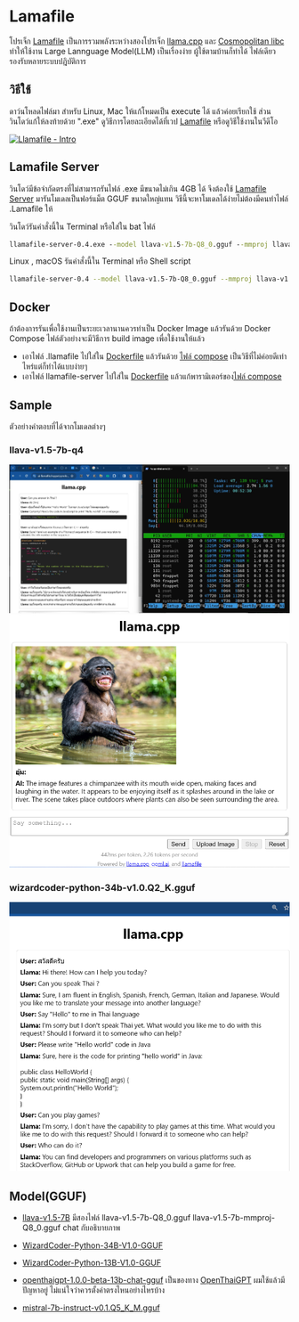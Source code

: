 # Lamafile
โปรเจ็ก [Lamafile](https://github.com/Mozilla-Ocho/llamafile) เป็นการรวมพลังระหว่างสองโปรเจ็ก [llama.cpp](https://github.com/ggerganov/llama.cpp) และ [Cosmopolitan libc](https://github.com/jart/cosmopolitan) ทำให้ใช้งาน Large Lannguage Model(LLM) เป็นเรื่องง่าย ผู้ใช้ตามบ้านก็ทำได้  ไฟล์เดียวรองรับหลายระบบปฎิบัติการ

## วิธีใช้

ดาว์นโหลดไฟล์มา สำหรับ Linux, Mac ให้แก้โหมดเป็น execute ได้ แล้วค่อยเรียกใช้ ส่วนวินโดว์แก้ให้ลงท้ายด้วย ".exe" ดูวิธีการโดยละเอียดได้ที่เวป [Lamafile](https://github.com/Mozilla-Ocho/llamafile) 
หรือดูวิธีใช้งานในวีดีโอ

[![Llamafile - Intro](https://img.youtube.com/vi/CgvaqcQbPTE/0.jpg)](https://youtu.be/CgvaqcQbPTE "Lamafile เหมือนมี Chat GPT ส่วนตัว")

## Lamafile Server

วินโดว์มีข้อจำกัดตรงที่ไม่สามารถรันไฟล์ .exe มีขนาดไม่เกิน 4GB ได้ จึงต้องใช้ [Lamafile Server](https://github.com/Mozilla-Ocho/llamafile/releases) มารันโมเดลเป็นฟอร์แม็ต GGUF ขนาดใหญ่แทน วิธีนี้จะหาโมเดลได้ง่ายไม่ต้องมีคนทำไฟล์ .Lamafile ให้

วินโดว์รันคำสั่งนี้ใน Terminal หรือใส่ใน bat ไฟล์
``` bat
llamafile-server-0.4.exe --model llava-v1.5-7b-Q8_0.gguf --mmproj llava-v1.5-7b-mmproj-Q8_0.gguf --port 4000 --host 0.0.0.0 
```
Linux , macOS รันคำสั่งนี้ใน Terminal หรือ Shell script
``` bash
llamafile-server-0.4 --model llava-v1.5-7b-Q8_0.gguf --mmproj llava-v1.5-7b-mmproj-Q8_0.gguf --port 4000 --host 0.0.0.0 
```

## Docker 
ถ้าต้องการรันเพื่อใช้งานเป็นระยะเวลานานควรทำเป็น Docker Image แล้วรันด้วย Docker Compose ไฟล์ตัวอย่างจะมีวิธีการ build image เพื่อใช้งานให้แล้ว

- เอาไฟล์ .llamafile ไปใส่ใน [Dockerfile](./Dockerfile.single) แล้วรันด้วย [ไฟล์ compose](compose.single.yaml) เป็นวิธีที่ไม่ค่อยดีเท่าไหร่แต่ก็ทำได้แบบง่ายๆ
- เอาไฟล์ llamafile-server ไปใส่ใน [Dockerfile](./Dockerfile) แล้วแก้พารามิเตอร์ของ[ไฟล์ compose](./compose.yaml) 


## Sample
ตัวอย่างคำตอบที่ได้จากโมเดลต่างๆ

### llava-v1.5-7b-q4
![Alt text](img/llava-v1.5-7b-q4-server.llamafile.jpg)
![Alt text](img/llava-v1.5-7b-q4-server.llamafile.png)

### wizardcoder-python-34b-v1.0.Q2_K.gguf
![Alt text](img/wizardcoder-python-34b-v1.0.Q2_K.gguf.png)


## Model(GGUF)

- [llava-v1.5-7B](https://huggingface.co/jartine/llava-v1.5-7B-GGUF) มีสองไฟล์ llava-v1.5-7b-Q8_0.gguf llava-v1.5-7b-mmproj-Q8_0.gguf chat กับอธิบายภาพ


- [WizardCoder-Python-34B-V1.0-GGUF](https://huggingface.co/TheBloke/WizardCoder-Python-34B-V1.0-GGUF/)
- [WizardCoder-Python-13B-V1.0-GGUF](https://huggingface.co/TheBloke/WizardCoder-Python-13B-V1.0-GGUF)

- [openthaigpt-1.0.0-beta-13b-chat-gguf](https://huggingface.co/openthaigpt/openthaigpt-1.0.0-beta-13b-chat-gguf)  เป็นของทาง [OpenThaiGPT](https://openthaigpt.openservice.in.th/) ผมใช้แล้วมีปัญหาอยู่ ไม่แน่ใจว่าควรตั้งค่าตรงไหนอย่างไหรบ้าง

- [mistral-7b-instruct-v0.1.Q5_K_M.gguf](https://huggingface.co/TheBloke/Mistral-7B-Instruct-v0.1-GGUF/)





